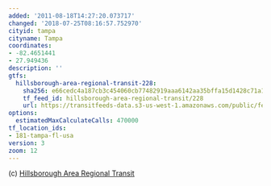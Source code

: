 ```yaml
---
added: '2011-08-18T14:27:20.073717'
changed: '2018-07-25T08:16:57.752970'
cityid: tampa
cityname: Tampa
coordinates:
- -82.4651441
- 27.949436
description: ''
gtfs:
  hillsborough-area-regional-transit-228:
    sha256: e66cedc4a187cb3c454060cb77482919aaa6142aa35bffa15d1428c71a172062
    tf_feed_id: hillsborough-area-regional-transit/228
    url: https://transitfeeds-data.s3-us-west-1.amazonaws.com/public/feeds/hillsborough-area-regional-transit/228/20180705/gtfs.zip
options:
  estimatedMaxCalculateCalls: 470000
tf_location_ids:
- 181-tampa-fl-usa
version: 3
zoom: 12
---
```


(c) [Hillsborough Area Regional Transit](http://www.gohart.org/)
